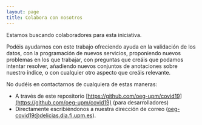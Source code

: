 ```yaml
---
layout: page
title: Colabora con nosotros
---
```



Estamos buscando colaboradores para esta iniciativa. 

Podéis ayudarnos con este trabajo ofreciendo ayuda en la validación de los datos, con la programación de nuevos servicios, proponiendo nuevos problemas en los que trabajar, con preguntas que creáis que podamos intentar resolver, añadiendo nuevos conjuntos de anotaciones sobre nuestro índice, o con cualquier otro aspecto que creáis relevante.

No dudéis en contactarnos de cualquiera de estas maneras:
* A través de este repositorio [https://github.com/oeg-upm/covid19](https://github.com/oeg-upm/covid19) (para desarrolladores)
* Directamente escribiéndonos a nuestra dirección de correo (oeg-covid19@delicias.dia.fi.upm.es). 

